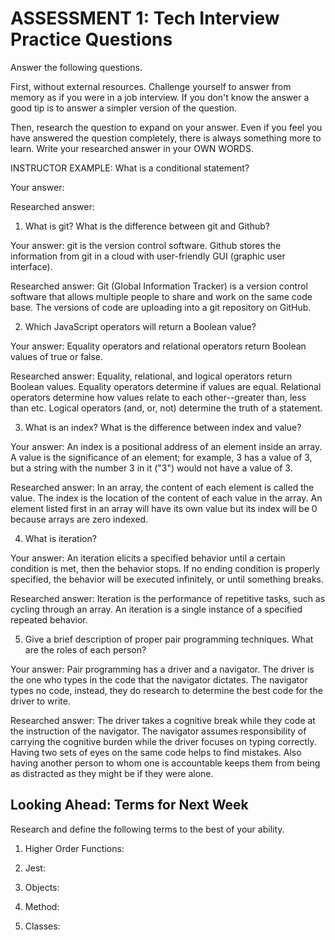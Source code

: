 # ASSESSMENT 1: Tech Interview Practice Questions
Answer the following questions.

First, without external resources. Challenge yourself to answer from memory as if you were in a job interview. If you don't know the answer a good tip is to answer a simpler version of the question.

Then, research the question to expand on your answer. Even if you feel you have answered the question completely, there is always something more to learn. Write your researched answer in your OWN WORDS.

INSTRUCTOR EXAMPLE: What is a conditional statement?

  Your answer:

  Researched answer:



1. What is git? What is the difference between git and Github?

  Your answer: git is the version control software. Github stores the information from git in a cloud with user-friendly GUI (graphic user interface).

  Researched answer: Git (Global Information Tracker) is a version control software that allows multiple people to share and work on the same code base. The versions of code are uploading into a git repository on GitHub.



2. Which JavaScript operators will return a Boolean value?

  Your answer: Equality operators and relational operators return Boolean values of true or false.

  Researched answer: Equality, relational, and logical operators return Boolean values. Equality operators determine if values are equal. Relational operators determine how values relate to each other--greater than, less than etc. Logical operators (and, or, not) determine the truth of a statement.



3. What is an index? What is the difference between index and value?

  Your answer: An index is a positional address of an element inside an array. A value is the significance of an element; for example, 3 has a value of 3, but a string with the number 3 in it ("3") would not have a value of 3.

  Researched answer: In an array, the content of each element is called the value. The index is the location of the content of each value in the array. An element listed first in an array will have its own value but its index will be 0 because arrays are zero indexed.



4. What is iteration?

  Your answer: An iteration elicits a specified behavior until a certain condition is met, then the behavior stops. If no ending condition is properly specified, the behavior will be executed infinitely, or until something breaks.

  Researched answer: Iteration is the performance of repetitive tasks, such as cycling through an array. An iteration is a single instance of a specified repeated behavior.



5. Give a brief description of proper pair programming techniques. What are the roles of each person?

  Your answer: Pair programming has a driver and a navigator. The driver is the one who types in the code that the navigator dictates. The navigator types no code, instead, they do research to determine the best code for the driver to write.

  Researched answer: The driver takes a cognitive break while they code at the instruction of the navigator. The navigator assumes responsibility of carrying the cognitive burden while the driver focuses on typing correctly. Having two sets of eyes on the same code helps to find mistakes. Also having another person to whom one is accountable keeps them from being as distracted as they might be if they were alone.



## Looking Ahead: Terms for Next Week

Research and define the following terms to the best of your ability.

1. Higher Order Functions:

2. Jest:

3. Objects:

4. Method:

5. Classes:
